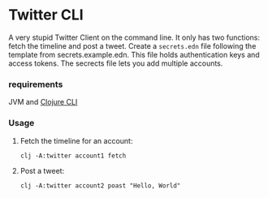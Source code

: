 # Twitter CLI

A very stupid Twitter Client on the command line. It only has two functions: fetch the timeline and post a tweet.
Create a `secrets.edn` file following the template from secrets.example.edn. This file holds authentication keys and access tokens.
The secrects file lets you add multiple accounts.

### requirements

JVM and [Clojure CLI](https://clojure.org/guides/getting_started)

### Usage

1. Fetch the timeline for an account:
   ```
   clj -A:twitter account1 fetch
   ```
   
2. Post a tweet:
   ```
   clj -A:twitter account2 poast "Hello, World"
   ```
